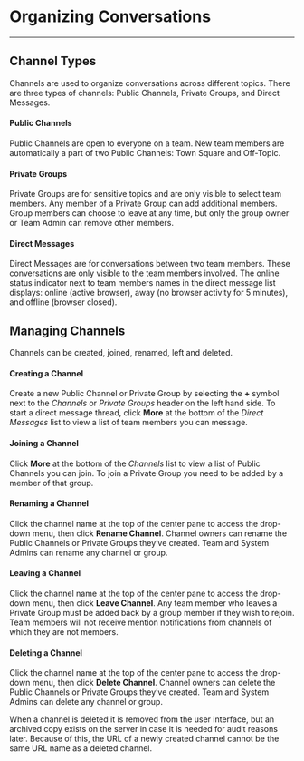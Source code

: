 # Organizing Conversations
_____

## Channel Types
Channels are used to organize conversations across different topics. There are three types of channels: Public Channels, Private Groups, and Direct Messages.

#### Public Channels
Public Channels are open to everyone on a team. New team members are automatically a part of two Public Channels: Town Square and Off-Topic.  

#### Private Groups
Private Groups are for sensitive topics and are only visible to select team members. Any member of a Private Group can add additional members. Group members can choose to leave at any time, but only the group owner or Team Admin can remove other members. 

#### Direct Messages
Direct Messages are for conversations between two team members. These conversations are only visible to the team members involved. The online status indicator next to team members names in the direct message list displays: online (active browser), away (no browser activity for 5 minutes), and offline (browser closed).

## Managing Channels
Channels can be created, joined, renamed, left and deleted.

#### Creating a Channel
Create a new Public Channel or Private Group by selecting the **+** symbol next to the *Channels* or *Private Groups* header on the left hand side. To start a direct message thread, click **More** at the bottom of the *Direct Messages* list to view a list of team members you can message.

#### Joining a Channel
Click **More** at the bottom of the *Channels* list to view a list of Public Channels you can join. To join a Private Group you need to be added by a member of that group.

#### Renaming a Channel
Click the channel name at the top of the center pane to access the drop-down menu, then click **Rename Channel**. Channel owners can rename the Public Channels or Private Groups they’ve created. Team and System Admins can rename any channel or group.

#### Leaving a Channel
Click the channel name at the top of the center pane to access the drop-down menu, then click **Leave Channel**. Any team member who leaves a Private Group must be added back by a group member if they wish to rejoin. Team members will not receive mention notifications from channels of which they are not members.

#### Deleting a Channel
Click the channel name at the top of the center pane to access the drop-down menu, then click **Delete Channel**. Channel owners can delete the Public Channels or Private Groups they’ve created. Team and System Admins can delete any channel or group.

When a channel is deleted it is removed from the user interface, but an archived copy exists on the server in case it is needed for audit reasons later. Because of this, the URL of a newly created channel cannot be the same URL name as a deleted channel. 
